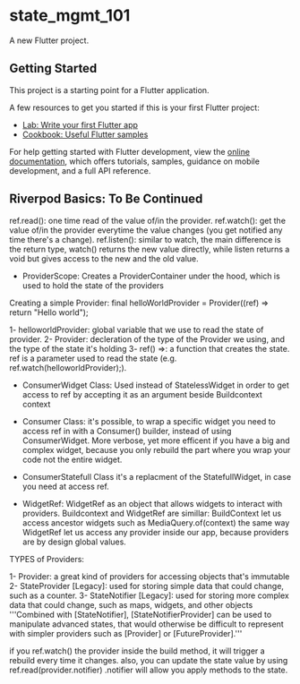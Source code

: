 # state_mgmt_101

A new Flutter project.

## Getting Started

This project is a starting point for a Flutter application.

A few resources to get you started if this is your first Flutter project:

- [Lab: Write your first Flutter app](https://docs.flutter.dev/get-started/codelab)
- [Cookbook: Useful Flutter samples](https://docs.flutter.dev/cookbook)

For help getting started with Flutter development, view the
[online documentation](https://docs.flutter.dev/), which offers tutorials,
samples, guidance on mobile development, and a full API reference.


## Riverpod Basics: To Be Continued


ref.read(): one time read of the value of/in the provider.
ref.watch(): get the value of/in the provider everytime the value changes (you get notified any time there's a change).
ref.listen(): similar to watch, the main difference is the return type, watch() returns the new value directly,
while listen returns a void but gives access to the new and the old value.

- ProviderScope:
Creates a ProviderContainer under the hood, which is used to hold the state of the providers

Creating a simple Provider:
final helloWorldProvider = Provider<String>((ref) => return "Hello world");

1- helloworldProvider: global variable that we use to read the state of provider.
2- Provider<String>: decleration of the type of the Provider we using, and the type of the state it's holding
3- ref() =>: a function that creates the state. ref is a parameter used to read the state (e.g. ref.watch(helloworldProvider);).

- ConsumerWidget Class:
Used instead of StatelessWidget in order to get access to ref by accepting it as an argument beside Buildcontext context

- Consumer Class:
it's possible, to wrap a specific widget you need to access ref in with a Consumer() builder, instead of using ConsumerWidget. 
More verbose, yet more efficent if you have a big and complex widget, because you only rebuild the part where you wrap your code not the entire widget.

- ConsumerStatefull Class
it's a replacment of the StatefullWidget, in case you need at access ref. 

- WidgetRef: WidgetRef as an object that allows widgets to interact with providers.
Buildcontext and WidgetRef are simillar: BuildContext let us access ancestor widgets such as MediaQuery.of(context) the same way WidgetRef let us access any provider inside our app,
because providers are by design global values.

TYPES of Providers:

1- Provider: a great kind of providers for accessing objects that's immutable
2- StateProvider [Legacy]: used for storing simple data that could change, such as a counter.
3- StateNotifier [Legacy]: used for storing more complex data that could change, such as maps, widgets, and other objects
'''Combined with [StateNotifier], [StateNotifierProvider] can be used to manipulate advanced states, 
that would otherwise be difficult to represent with simpler providers such as [Provider] or [FutureProvider].'''

if you ref.watch() the provider inside the build method, it will trigger a rebuild every time it changes. also, you can update the state value by using ref.read(provider.notifier)
.notifier will allow you apply methods to the state.
